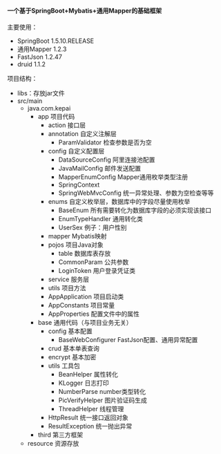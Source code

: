 #### 一个基于SpringBoot+Mybatis+通用Mapper的基础框架

主要使用：
 - SpringBoot 1.5.10.RELEASE
 - 通用Mapper 1.2.3
 - FastJson 1.2.47
 - druid 1.1.2
 
 项目结构：
 -  libs：存放jar文件
 - src/main
   - java.com.kepai
        - app 项目代码
          - action 接口层
          - annotation 自定义注解层
            - ParamValidator 检查参数是否为空
          - config 自定义配置层
            - DataSourceConfig 阿里连接池配置
            - JavaMailConfig 邮件发送配置
            - MapperEnumConfig Mapper通用枚举类型注册
            - SpringContext 
            - SpringWebMvcConfig 统一异常处理、参数为空检查等等
          - enums 自定义枚举层，数据库中的字段尽量使用枚举
            - BaseEnum 所有需要转化为数据库字段的必须实现该接口
            - EnumTypeHandler 通用转化类
            - UserSex 例子：用户性别
          - mapper Mybatis映射
          - pojos 项目Java对象
            - table 数据库表存放
            - CommonParam 公共参数
            - LoginToken 用户登录凭证类
          - service 服务层
          - utils 项目方法
          - AppApplication 项目启动类
          - AppConstants 项目常量
          - AppProperties 配置文件中的属性
        - base 通用代码（与项目业务无关）
          - config 基本配置
            - BaseWebConfigurer FastJson配置、通用异常配置
          - crud 基本单表查询
          - encrypt 基本加密
          - utils 工具包
            - BeanHelper 属性转化
            - KLogger 日志打印
            - NumberParse number类型转化
            - PicVerifyHelper 图片验证码生成
            - ThreadHelper 线程管理
          - HttpResult 统一接口返回对象
          - ResultException 统一抛出异常
        - third 第三方框架
   - resource 资源存放
    